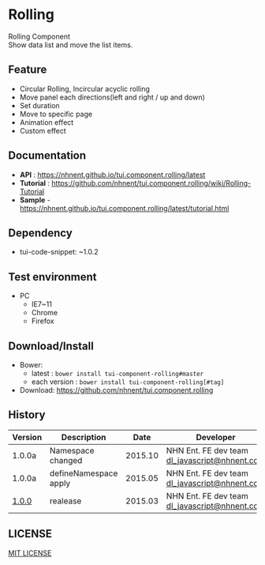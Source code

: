 Rolling
===============
Rolling Component<br>Show data list and move the list items.

## Feature
* Circular Rolling, Incircular acyclic rolling
* Move panel each directions(left and right / up and down)
* Set duration
* Move to specific page
* Animation effect
* Custom effect

## Documentation
* **API** : https://nhnent.github.io/tui.component.rolling/latest
* **Tutorial** : https://github.com/nhnent/tui.component.rolling/wiki/Rolling-Tutorial
* **Sample** - https://nhnent.github.io/tui.component.rolling/latest/tutorial.html




## Dependency
* tui-code-snippet: ~1.0.2

## Test environment
* PC
	* IE7~11
	* Chrome
	* Firefox


## Download/Install
* Bower:
   * latest : `bower install tui-component-rolling#master`
   * each version : `bower install tui-component-rolling[#tag]`
* Download: https://github.com/nhnent/tui.component.rolling

## History
| Version | Description | Date | Developer |
| ---- | ---- | ---- | ---- |
| 1.0.0a | Namespace changed | 2015.10 | NHN Ent. FE dev team <dl_javascript@nhnent.com> |
| 1.0.0a | defineNamespace apply | 2015.05 | NHN Ent. FE dev team <dl_javascript@nhnent.com> |
| <a href="https://nhnent.github.io/tui.component.rolling/1.0.0">1.0.0</a> | realease | 2015.03 | NHN Ent. FE dev team <dl_javascript@nhnent.com> |

## LICENSE
[MIT LICENSE](LICENSE)
